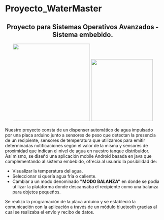 # Proyecto_WaterMaster

<h2 align=center>Proyecto para Sistemas Operativos Avanzados - Sistema embebido.</h2>

<div align=center>
<img src="https://www.kindpng.com/picc/m/14-147331_clip-art-arduino-icon-arduino-logo-hd-png.png" width=250>
 <img src="https://logodownload.org/wp-content/uploads/2015/05/android-logo-9-1.png" width=200>
</div>

<br>
Nuestro proyecto consta de un dispenser automático de agua impulsado por una placa arduino junto a sensores de peso que detectan la presencia de un recipiente, sensores de temperatura que utilizamos para emitir determinadas notificaciones según el valor de la misma y sensores de proximidad que indican el nivel de agua en nuestro tanque distribuidor.<br>
Así mismo, se diseñó una aplicación mobile Android basada en java que complementando al sistema embebido, ofrecía al usuario la posibilidad de:


 - Visualizar la temperatura del agua. 
 - Seleccionar si quería agua fría o caliente.
 - Cambiar a un modo denominado **"MODO BALANZA"** en donde se podía utilizar la plataforma donde descansaba el recipiente como una balanza para objetos pequeños.

Se realizó la programación de la placa arduino y se estableció la comunicación con la aplicación a través de un módulo bluetooth gracias al cual se realizaba el envío y recibo de datos.
